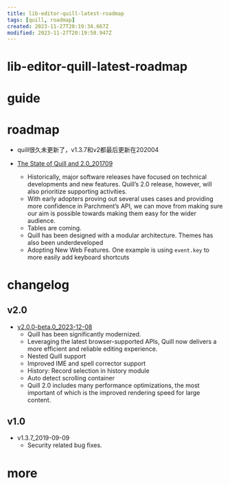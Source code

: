 ```yaml
---
title: lib-editor-quill-latest-roadmap
tags: [quill, roadmap]
created: 2023-11-27T20:19:34.667Z
modified: 2023-11-27T20:19:50.947Z
---
```


# lib-editor-quill-latest-roadmap

# guide

# roadmap
- quill很久未更新了，v1.3.7和v2都最后更新在202004

- [The State of Quill and 2.0_201709](https://medium.com/@jhchen/the-state-of-quill-and-2-0-fb38db7a59b9)
  - Historically, major software releases have focused on technical developments and new features. Quill’s 2.0 release, however, will also prioritize supporting activities.
  - With early adopters proving out several uses cases and providing more confidence in Parchment’s API, we can move from making sure our aim is possible towards making them easy for the wider audience.
  - Tables are coming.
  - Quill has been designed with a modular architecture. Themes has also been underdeveloped
  - Adopting New Web Features. One example is using `event.key` to more easily add keyboard shortcuts
# changelog

## v2.0

- [v2.0.0-beta.0_2023-12-08](https://github.com/quilljs/quill/releases/tag/v2.0.0-beta.0)
  - Quill has been significantly modernized. 
  - Leveraging the latest browser-supported APIs, Quill now delivers a more efficient and reliable editing experience.
  - Nested Quill support
  - Improved IME and spell corrector support
  - History: Record selection in history module
  - Auto detect scrolling container
  - Quill 2.0 includes many performance optimizations, the most important of which is the improved rendering speed for large content.

## v1.0

- v1.3.7_2019-09-09
  - Security related bug fixes.
# more

